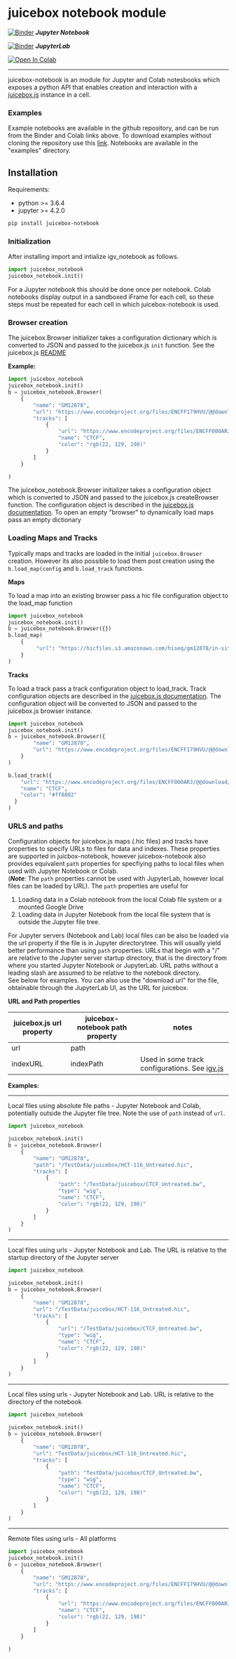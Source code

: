 
# juicebox notebook module

[![Binder](https://mybinder.org/badge_logo.svg)](https://mybinder.org/v2/gh/igvteam/juicebox-notebook/main?filepath=examples)   _**Jupyter Notebook**_

[![Binder](https://mybinder.org/badge_logo.svg)](https://mybinder.org/v2/gh/igvteam/juicebox-notebook/main?urlpath=lab/tree/examples)  _**JupyterLab**_

[![Open In Colab](https://colab.research.google.com/assets/colab-badge.svg)](https://colab.research.google.com/drive/1ebC3QUJiDGNUON34V2O99cGIdc11D3D5?usp=sharing)

----

juicebox-notebook is an module for Jupyter and Colab notesbooks which exposes a python API that 
enables creation and interaction with a [juicebox.js](https://github.com/igvteam/juicebox.js) instance in a cell.  

### Examples

Example notebooks are available in the github repository, and can be run from the Binder and Colab links above. 
To download examples without cloning the repository use this 
[link](https://github.com/igvteam/juicebox-notebook/archive/master.zip). Notebooks are available in the
"examples" directory.

## Installation

Requirements:
* python >= 3.6.4
* jupyter >= 4.2.0

```bash
pip install juicebox-notebook
```

### Initialization

After installing import and intialize igv_notebook as follows. 

```python
import juicebox_notebook
juicebox_notebook.init()
```
For a Jupyter notebook this should be done once per notebook.   Colab notebooks display output in a sandboxed iFrame 
for each cell, so these steps must be repeated for each cell in which  juicebox-notebook is used.


### Browser creation

The juicebox.Browser initializer takes a configuration dictionary which is converted to JSON and passed to the juicebox.js
```init``` function. See the juicebox.js [README](https://github.com/igvteam/juicebox.js)

**Example:**

```python
import juicebox_notebook
juicebox_notebook.init()
b = juicebox_notebook.Browser(
    {
        "name": "GM12878",
        "url": "https://www.encodeproject.org/files/ENCFF179HVU/@@download/ENCFF179HVU.hic",
        "tracks": [
            {
                "url": "https://www.encodeproject.org/files/ENCFF000ARJ/@@download/ENCFF000ARJ.bigWig",
                "name": "CTCF",
                "color": "rgb(22, 129, 198)"
            }
        ]
    }

)
```


The juicebox_notebook.Browser initializer takes a configuration object which is converted to JSON and passed to the juicebox.js
createBrowser function.   The configuration object is described in the
[juicebox.js documentation](https://github.com/igvteam/juicebox.js#usage).  To open an empty "browser" to dynamically
load maps pass an empty dictionary

### Loading Maps and Tracks

Typically maps and tracks are loaded in the initial ```juicebox.Browser``` creation.  However its also possible to 
load them post creation using the ```b.load_map(config``` and ```b.load_track``` functions.  


**Maps**

To load a map into an existing browser pass a hic file configuration object to the load_map function

```python
import juicebox_notebook
juicebox_notebook.init()
b = juicebox_notebook.Browser({})
b.load_map(
    {
         "url": "https://hicfiles.s3.amazonaws.com/hiseq/gm12878/in-situ/primary.hic"
    }
)
```

**Tracks**

To load a track pass a track configuration object to load_track.  Track configuration
objects are described in the [juicebox.js documentation](https://github.com/igvteam/juicebox.js#usage).
The configuration object will be converted to JSON and passed to the juicebox.js browser
instance.



```python
import juicebox_notebook
juicebox_notebook.init()
b = juicebox_notebook.Browser({
        "name": "GM12878",
        "url": "https://www.encodeproject.org/files/ENCFF179HVU/@@download/ENCFF179HVU.hic"
    }
)

b.load_track({
    "url": "https://www.encodeproject.org/files/ENCFF000ARJ/@@download/ENCFF000ARJ.bigWig",
    "name": "CTCF",
    "color": "#ff8802"
  }
)
```


### URLS and paths

Configuration objects for juicebox.js maps (.hic files) and tracks have properties to specify URLs to files for 
data and indexes.  These properties are  supported in juicbox-notebook, however juicebox-notebook also provides 
equivalent ```path``` properties for specfiying paths to  local files when used with Jupyter Notebook or Colab.  
(_**Note**_: The ```path``` properties cannot be used with JupyterLab, however local files can
be loaded by URL).  The ```path``` properties are useful for

1. Loading data in a Colab notebook from the local Colab file system or a mounted Google Drive
1. Loading data in Jupyter Notebook from the local file system that is outside the Jupyter file tree. 

For Jupyter servers (Notebook and Lab) local files can be also be loaded via the url property if the file is in 
Jupyter  directorytree.  This will usually yield better performance than using ```path``` properties.  URLs that begin 
with a "/" are relative to the Jupyter server startup directory, that is the directory from where you started 
Jupyter Notebook or JupyterLab.  URL paths without a leading slash are assumed to be relative to the notebook directory.  
See below for examples.  You can also use the "download url" for the file, obtainable through the JupyterLab UI, as the 
URL for juicebox.

**URL and Path properties**

| juicebox.js url property  | juicebox-notebook path property | notes
| --------- | ----------- | -------- |
 | url  | path |
 | indexURL | indexPath | Used in some track configurations.  See [igv.js](https://github.com/igvteam/igv.js/wiki)




**Examples:** 

----

Local files using absolute file paths - Jupyter Notebook and Colab, potentially outside the Jupyter file tree.  Note the use 
of ```path``` instead of ```url```.

```python
import juicebox_notebook

juicebox_notebook.init()
b = juicebox_notebook.Browser(
    {
        "name": "GM12878",
        "path": "/TestData/juicebox/HCT-116_Untreated.hic",
        "tracks": [
            {
                "path": "/TestData/juicebox/CTCF_Untreated.bw",
                "type": "wig",
                "name": "CTCF",
                "color": "rgb(22, 129, 198)"
            }
        ]
    }
)
```

----

Local files using urls - Jupyter Notebook and Lab.  The URL is relative to the startup directory of the Jupyter server 

```python
import juicebox_notebook

juicebox_notebook.init()
b = juicebox_notebook.Browser(
    {
        "name": "GM12878",
        "url": "/TestData/juicebox/HCT-116_Untreated.hic",
        "tracks": [
            {
                "url": "/TestData/juicebox/CTCF_Untreated.bw",
                "type": "wig",
                "name": "CTCF",
                "color": "rgb(22, 129, 198)"
            }
        ]
    }
)
```
----

Local files using urls - Jupyter Notebook and Lab.  URL is relative to the directory of the notebook

```python
import juicebox_notebook

juicebox_notebook.init()
b = juicebox_notebook.Browser(
    {
        "name": "GM12878",
        "url": "TestData/juicebox/HCT-116_Untreated.hic",
        "tracks": [
            {
                "path": "TestData/juicebox/CTCF_Untreated.bw",
                "type": "wig",
                "name": "CTCF",
                "color": "rgb(22, 129, 198)"
            }
        ]
    }
)
```
----

Remote files using urls - All platforms

```python
import juicebox_notebook
juicebox_notebook.init()
b = juicebox_notebook.Browser(
    {
        "name": "GM12878",
        "url": "https://www.encodeproject.org/files/ENCFF179HVU/@@download/ENCFF179HVU.hic",
        "tracks": [
            {
                "url": "https://www.encodeproject.org/files/ENCFF000ARJ/@@download/ENCFF000ARJ.bigWig",
                "name": "CTCF",
                "color": "rgb(22, 129, 198)"
            }
        ]
    }

)
```


